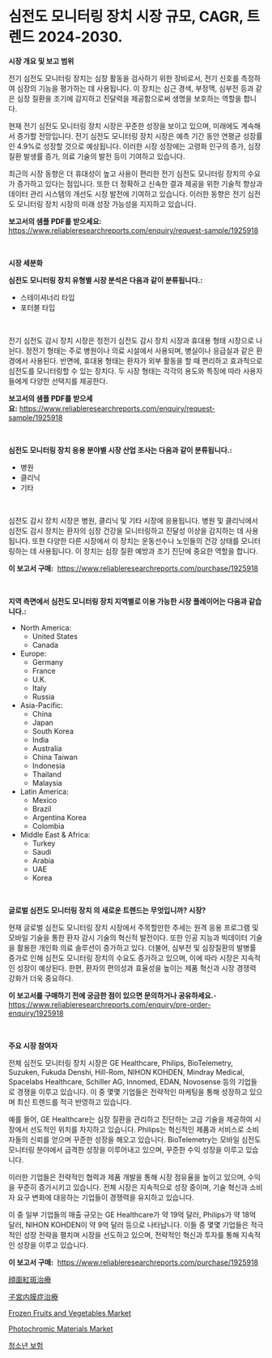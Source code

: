 <p><h1>심전도 모니터링 장치 시장 규모, CAGR, 트렌드 2024-2030.</h1></p><p><strong>시장 개요 및 보고 범위</strong></p>
<p><p>전기 심전도 모니터링 장치는 심장 활동을 검사하기 위한 장비로서, 전기 신호를 측정하여 심장의 기능을 평가하는 데 사용됩니다. 이 장치는 심근 경색, 부정맥, 심부전 등과 같은 심장 질환을 조기에 감지하고 진달력을 제공함으로써 생명을 보호하는 역할을 합니다. </p><p>현재 전기 심전도 모니터링 장치 시장은 꾸준한 성장을 보이고 있으며, 미래에도 계속해서 증가할 전망입니다. 전기 심전도 모니터링 장치 시장은 예측 기간 동안 연평균 성장률인 4.9%로 성장할 것으로 예상됩니다. 이러한 시장 성장에는 고령화 인구의 증가, 심장 질환 발생률 증가, 의료 기술의 발전 등이 기여하고 있습니다. </p><p>최근의 시장 동향은 더 휴대성이 높고 사용이 편리한 전기 심전도 모니터링 장치의 수요가 증가하고 있다는 점입니다. 또한 더 정확하고 신속한 결과 제공을 위한 기술적 향상과 데이터 관리 시스템의 개선도 시장 발전에 기여하고 있습니다. 이러한 동향은 전기 심전도 모니터링 장치 시장의 미래 성장 가능성을 지지하고 있습니다.</p></p>
<p><strong>보고서의 샘플 PDF를 받으세요:</strong> <a href="https://www.reliableresearchreports.com/enquiry/request-sample/1925918">https://www.reliableresearchreports.com/enquiry/request-sample/1925918</a></p>
<p>&nbsp;</p>
<p><strong>시장 세분화</strong></p>
<p><strong>심전도 모니터링 장치 유형별 시장 분석은 다음과 같이 분류됩니다.:</strong></p>
<p><ul><li>스테이셔너리 타입</li><li>포터블 타입</li></ul></p>
<p>&nbsp;</p>
<p><p>전기 심전도 감시 장치 시장은 정전기 심전도 감시 장치 시장과 휴대용 형태 시장으로 나뉜다. 정전기 형태는 주로 병원이나 의료 시설에서 사용되며, 병실이나 응급실과 같은 환경에서 사용된다. 반면에, 휴대용 형태는 환자가 외부 활동을 할 때 편리하고 효과적으로 심전도를 모니터링할 수 있는 장치다. 두 시장 형태는 각각의 용도와 특징에 따라 사용자들에게 다양한 선택지를 제공한다.</p></p>
<p><strong>보고서의 샘플 PDF를 받으세요:</strong>&nbsp;<a href="https://www.reliableresearchreports.com/enquiry/request-sample/1925918">https://www.reliableresearchreports.com/enquiry/request-sample/1925918</a></p>
<p>&nbsp;</p>
<p><strong> 심전도 모니터링 장치 응용 분야별 시장 산업 조사는 다음과 같이 분류됩니다.:</strong></p>
<p><ul><li>병원</li><li>클리닉</li><li>기타</li></ul></p>
<p>&nbsp;</p>
<p><p>심전도 감시 장치 시장은 병원, 클리닉 및 기타 시장에 응용됩니다. 병원 및 클리닉에서 심전도 감시 장치는 환자의 심장 건강을 모니터링하고 진달성 이상을 감지하는 데 사용됩니다. 또한 다양한 다른 시장에서 이 장치는 운동선수나 노인들의 건강 상태를 모니터링하는 데 사용됩니다. 이 장치는 심장 질환 예방과 조기 진단에 중요한 역할을 합니다.</p></p>
<p><strong>이 보고서 구매:</strong>&nbsp; <a href="https://www.reliableresearchreports.com/purchase/1925918">https://www.reliableresearchreports.com/purchase/1925918</a></p>
<p>&nbsp;</p>
<p><strong>지역 측면에서 심전도 모니터링 장치 지역별로 이용 가능한 시장 플레이어는 다음과 같습니다.:</strong></p>
<p><ul>
    <li>
        North America:
        <ul>
            <li>United States</li>
            <li>Canada</li>
        </ul>
    </li>
    <li>
        Europe:
        <ul>
            <li>Germany</li>
            <li>France</li>
            <li>U.K.</li>
            <li>Italy</li>
            <li>Russia</li>
        </ul>
    </li>
    <li>
        Asia-Pacific:
        <ul>
            <li>China</li>
            <li>Japan</li>
            <li>South Korea</li>
            <li>India</li>
            <li>Australia</li>
            <li>China Taiwan</li>
            <li>Indonesia</li>
            <li>Thailand</li>
            <li>Malaysia</li>
        </ul>
    </li>
    <li>
        Latin America:
        <ul>
            <li>Mexico</li>
            <li>Brazil</li>
            <li>Argentina Korea</li>
            <li>Colombia</li>
        </ul>
    </li>
    <li>
        Middle East & Africa:
        <ul>
            <li>Turkey</li>
            <li>Saudi</li>
            <li>Arabia</li>
            <li>UAE</li>
            <li>Korea</li>
        </ul>
    </li>
    </ul></p>
<p>&nbsp;</p>
<p><strong>글로벌 심전도 모니터링 장치 의 새로운 트렌드는 무엇입니까? 시장?</strong></p>
<p><p>현재 글로벌 심전도 모니터링 장치 시장에서 주목할만한 추세는 원격 응용 프로그램 및 모바일 기술을 통한 환자 감시 기술의 혁신적 발전이다. 또한 인공 지능과 빅데이터 기술을 활용한 개인화 의료 솔루션이 증가하고 있다. 더불어, 심부전 및 심장질환의 발병률 증가로 인해 심전도 모니터링 장치의 수요도 증가하고 있으며, 이에 따라 시장은 지속적인 성장이 예상된다. 한편, 환자의 편의성과 효율성을 높이는 제품 혁신과 시장 경쟁력 강화가 더욱 중요하다.</p></p>
<p><strong>이 보고서를 구매하기 전에 궁금한 점이 있으면 문의하거나 공유하세요.</strong>- <a href="https://www.reliableresearchreports.com/enquiry/pre-order-enquiry/1925918">https://www.reliableresearchreports.com/enquiry/pre-order-enquiry/1925918</a></p>
<p>&nbsp;</p>
<p><strong>주요 시장 참여자</strong></p>
<p><p>전체 심전도 모니터링 장치 시장은 GE Healthcare, Philips, BioTelemetry, Suzuken, Fukuda Denshi, Hill-Rom, NIHON KOHDEN, Mindray Medical, Spacelabs Healthcare, Schiller AG, Innomed, EDAN, Novosense 등의 기업들로 경쟁을 이루고 있습니다. 이 중 몇몇 기업들은 전략적인 마케팅을 통해 성장하고 있으며 최신 트렌드를 적극 반영하고 있습니다.</p><p>예를 들어, GE Healthcare는 심장 질환을 관리하고 진단하는 고급 기술을 제공하여 시장에서 선도적인 위치를 차지하고 있습니다. Philips는 혁신적인 제품과 서비스로 소비자들의 신뢰를 얻으며 꾸준한 성장을 해오고 있습니다. BioTelemetry는 모바일 심전도 모니터링 분야에서 급격한 성장을 이루어내고 있으며, 꾸준한 수익 성장을 이루고 있습니다.</p><p>이러한 기업들은 전략적인 협력과 제품 개발을 통해 시장 점유율을 높이고 있으며, 수익을 꾸준히 증가시키고 있습니다. 전체 시장은 지속적으로 성장 중이며, 기술 혁신과 소비자 요구 변화에 대응하는 기업들이 경쟁력을 유지하고 있습니다.</p><p>이 중 일부 기업들의 매출 규모는 GE Healthcare가 약 19억 달러, Philips가 약 18억 달러, NIHON KOHDEN이 약 9억 달러 등으로 나타납니다. 이들 중 몇몇 기업들은 적극적인 성장 전략을 펼치며 시장을 선도하고 있으며, 전략적인 혁신과 투자를 통해 지속적인 성장을 이루고 있습니다.</p></p>
<p><strong>이 보고서 구매:</strong>&nbsp;&nbsp;<a href="https://www.reliableresearchreports.com/purchase/1925918">https://www.reliableresearchreports.com/purchase/1925918</a></p>
<p><p><a href="https://github.com/adcxff01450218/Market-Research-Report-List-1/blob/main/8589717193371.md">顔面紅斑治療</a></p><p><a href="https://github.com/xnljig2898992/Market-Research-Report-List-1/blob/main/6537542193370.md">子宮内膜症治療</a></p><p><a href="https://view.publitas.com/reportprime-1/frozen-fruits-and-vegetables-market-size-and-examines-its-market-scope-with-a-primary-focus-on-growth-opportunities-and-forecasted-trends-spanning-from-2024-to-2031/">Frozen Fruits and Vegetables Market</a></p><p><a href="https://github.com/jhcraigie/Market-Research-Report-List-2/blob/main/photochromic-materials-market.md">Photochromic Materials Market</a></p><p><a href="https://github.com/vsn7qpua81q/Market-Research-Report-List-1/blob/main/3165168193155.md">청소년 보험</a></p></p>
